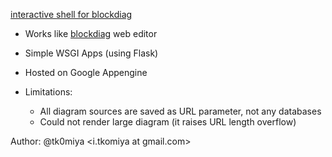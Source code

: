 [interactive shell for blockdiag](http://interactive.blockdiag.com/)

- Works like [blockdiag](http://blockdiag.com/) web editor
- Simple WSGI Apps (using Flask)
- Hosted on Google Appengine

- Limitations:
    - All diagram sources are saved as URL parameter, not any databases
    - Could not render large diagram (it raises URL length overflow)

Author: @tk0miya <i.tkomiya at gmail.com>
